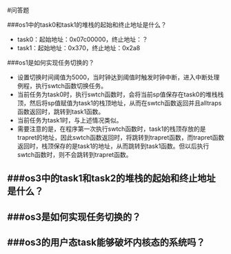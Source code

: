 #问答题

###os1中的task0和task1的堆栈的起始和终止地址是什么？
- task0：起始地址：0x07c00000，终止地址：？
- task1：起始地址：0x370，终止地址：0x2a8

###os1是如何实现任务切换的？
- 设置切换时间阈值为5000，当时钟达到阈值时触发时钟中断，进入中断处理例程，执行swtch函数切换任务。
- 当前任务为task0时，执行swtch函数时，会将当前sp值保存在task0的堆栈栈顶，然后将sp值赋值为task1的栈顶地址，从而在swtch函数返回并且alltraps函数返回时，跳转到task1函数。
- 当前任务为task1时，与上述情况类似。
- 需要注意的是，在程序第一次执行swtch函数时，task1的栈顶存放的是trapret的地址，因此swtch函数返回时，将跳转到trapret函数，而trapret函数返回时，栈顶保存的是task1的地址，从而跳转到task1函数。但以后执行swtch函数时，则不会跳转到trapret函数。

###os3中的task1和task2的堆栈的起始和终止地址是什么？
- 

###os3是如何实现任务切换的？
- 

###os3的用户态task能够破坏内核态的系统吗？
- 

